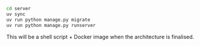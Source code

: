 ```bash
cd server
uv sync
uv run python manage.py migrate
uv run python manage.py runserver
```

This will be a shell script + Docker image when the architecture is finalised.
